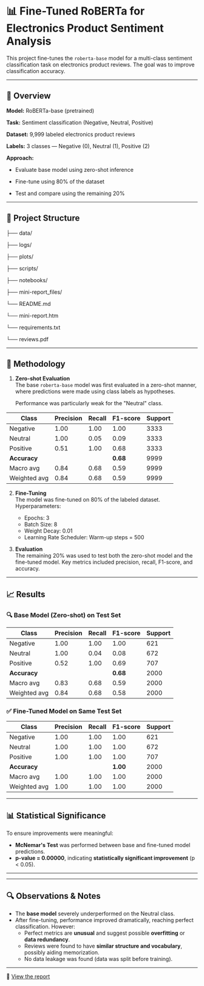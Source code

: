 # 📊 Fine-Tuned RoBERTa for Electronics Product Sentiment Analysis

This project fine-tunes the `roberta-base` model for a multi-class sentiment classification task on electronics product reviews. 
The goal was to improve classification accuracy.

---

## 🧠 Overview

**Model:** RoBERTa-base (pretrained)

**Task:** Sentiment classification (Negative, Neutral, Positive)

**Dataset:** 9,999 labeled electronics product reviews

**Labels:** 3 classes — Negative (0), Neutral (1), Positive (2)

**Approach:**

  - Evaluate base model using zero-shot inference
    
  - Fine-tune using 80% of the dataset
    
  - Test and compare using the remaining 20%
---

## 📁 Project Structure

├── data/

├── logs/

├── plots/

├── scripts/

├── notebooks/

├── mini-report_files/

└── README.md

└── mini-report.htm

└── requirements.txt

└── reviews.pdf


---

## 🧪 Methodology

1. **Zero-shot Evaluation**  
   The base `roberta-base` model was first evaluated in a zero-shot manner, where predictions were made using class labels as hypotheses. 
   
   Performance was particularly weak for the "Neutral" class.
   
| Class            | Precision | Recall | F1-score | Support |
|------------------|-----------|--------|----------|---------|
| Negative         | 1.00      | 1.00   | 1.00     | 3333    |
| Neutral          | 1.00      | 0.05   | 0.09     | 3333    |
| Positive         | 0.51      | 1.00   | 0.68     | 3333    |
| **Accuracy**     |           |        | **0.68** | 9999    |
| Macro avg        | 0.84      | 0.68   | 0.59     | 9999    |
| Weighted avg     | 0.84      | 0.68   | 0.59     | 9999    |


2. **Fine-Tuning**  
   The model was fine-tuned on 80% of the labeled dataset. Hyperparameters:
   - Epochs: 3
   - Batch Size: 8
   - Weight Decay: 0.01
   - Learning Rate Scheduler: Warm-up steps = 500

3. **Evaluation**  
   The remaining 20% was used to test both the zero-shot model and the fine-tuned model. Key metrics included precision, recall, F1-score, and accuracy.

---

## 📈 Results

### 🔍 Base Model (Zero-shot) on Test Set

| Class            | Precision | Recall | F1-score | Support |
|------------------|-----------|--------|----------|---------|
| Negative         | 1.00      | 1.00   | 1.00     | 621     |
| Neutral          | 1.00      | 0.04   | 0.08     | 672     |
| Positive         | 0.52      | 1.00   | 0.69     | 707     |
| **Accuracy**     |           |        | **0.68** | 2000    |
| Macro avg        | 0.83      | 0.68   | 0.59     | 2000    |
| Weighted avg     | 0.84      | 0.68   | 0.58     | 2000    |



### ✅ Fine-Tuned Model on Same Test Set

| Class            | Precision | Recall | F1-score | Support |
|------------------|-----------|--------|----------|---------|
| Negative         | 1.00      | 1.00   | 1.00     | 621     |
| Neutral          | 1.00      | 1.00   | 1.00     | 672     |
| Positive         | 1.00      | 1.00   | 1.00     | 707     |
| **Accuracy**     |           |        | **1.00** | 2000    |
| Macro avg        | 1.00      | 1.00   | 1.00     | 2000   |
| Weighted avg     | 1.00      | 1.00   | 1.00     | 2000    |


---

## 📊 Statistical Significance

To ensure improvements were meaningful:

- **McNemar's Test** was performed between base and fine-tuned model predictions.
- **p-value = 0.00000**, indicating **statistically significant improvement** (p < 0.05).

---

---

## 🔍 Observations & Notes

- The **base model** severely underperformed on the Neutral class.
- After fine-tuning, performance improved dramatically, reaching perfect classification. However:
  - Perfect metrics are **unusual** and suggest possible **overfitting** or **data redundancy**.
  - Reviews were found to have **similar structure and vocabulary**, possibly aiding memorization.
  - No data leakage was found (data was split before training).

---
📄 [View the report](https://tcirose.github.io/sentiment-analysis-roberta/reviews.pdf)

